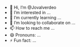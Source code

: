 - 👋 Hi, I’m @Jovalverdeo
- 👀 I’m interested in ...
- 🌱 I’m currently learning ...
- 💞️ I’m looking to collaborate on ...
- 📫 How to reach me ...
- 😄 Pronouns: ...
- ⚡ Fun fact: ...

<!---
Jovalverdeo/Jovalverdeo is a ✨ special ✨ repository because its `README.md` (this file) appears on your GitHub profile.
You can click the Preview link to take a look at your changes.
--->
